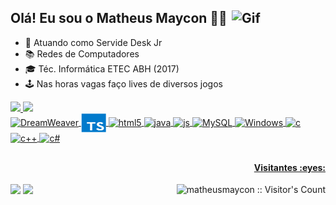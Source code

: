 ## Olá! Eu sou o Matheus Maycon 🤘🏾 <img align="right" alt="Gif" src="https://media.discordapp.net/attachments/617159822932049920/885018420255522816/ola.gif" width="150" height="150" />

- 🔭 Atuando como Servide Desk Jr
- 📚 Redes de Computadores
- 🎓 Téc. Informática ETEC ABH (2017)
- 🕹️ Nas horas vagas faço lives de diversos jogos

<div>
  <a href="https://github.com/matheusmaycon">
  <img height="180em" src="https://github-readme-stats.vercel.app/api?username=matheusmaycon&show_icons=true&theme=dark&include_all_commits=true&count_private=true"/>
  <img height="180em" src="https://github-readme-stats.vercel.app/api/top-langs/?username=matheusmaycon&layout=compact&langs_count=7&theme=dark"/>
</div>

<div style="display: inline_block">
  <img align="center" alt="DreamWeaver" src="https://aleen42.github.io/badges/src/dreamweaver.svg" />
  <img align="center" alt="Ts" height="30" width="40" src="https://raw.githubusercontent.com/devicons/devicon/master/icons/typescript/typescript-plain.svg">
  <img align="center" alt="html5" src="https://img.shields.io/badge/HTML5-E34F26?style=for-the-badge&logo=html5&logoColor=white" />
  <img align="center" alt="java" src="https://img.shields.io/badge/Java-ED8B00?style=for-the-badge&logo=java&logoColor=white" />
  <img align="center" alt="js" src="https://img.shields.io/badge/JavaScript-F7DF1E?style=for-the-badge&logo=javascript&logoColor=black" />
  <img align="center" alt="MySQL" src="https://img.shields.io/badge/MySQL-00000F?style=for-the-badge&logo=mysql&logoColor=white" />
  <img align="center" alt="Windows" src="https://img.shields.io/badge/Windows-0078D6?style=for-the-badge&logo=windows&logoColor=white" />
  <img align="center" alt="c" src="https://img.shields.io/badge/C-00599C?style=for-the-badge&logo=c&logoColor=white" />
  <img align="center" alt="c++" src="https://img.shields.io/badge/C%2B%2B-00599C?style=for-the-badge&logo=c%2B%2B&logoColor=white" />
  <img align="center" alt="c#" src="https://img.shields.io/badge/C%23-239120?style=for-the-badge&logo=c-sharp&logoColor=white" /> 
</div>
  
##
  
<div>   
  <h4 align="right">Visitantes :eyes:</h4>
<img align="right" src="https://profile-counter.glitch.me/{Matheus-Maycon}/count.svg" alt="matheusmaycon :: Visitor's Count" />

  <a href = "mailto:matheusmaycon1015@gmail.com"><img src="https://img.shields.io/badge/-Gmail-%23333?style=for-the-badge&logo=gmail&logoColor=white" target="_blank"></a>
  <a href="https://www.linkedin.com/in/matheus-maycon/" target="_blank"><img src="https://img.shields.io/badge/-LinkedIn-%230077B5?style=for-the-badge&logo=linkedin&logoColor=white" target="_blank"></a> 
</div>
